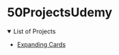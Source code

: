 # 50ProjectsUdemy

<details open="open">
  <summary>List of Projects</summary>
  <ul>
    <li>
      <a href="50ProjectsUdemy/1_expanding_cards/">Expanding Cards</a>
    </li>
 </ul>
</details>
